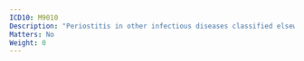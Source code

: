```yaml
---
ICD10: M9010
Description: "Periostitis in other infectious diseases classified elsewhere: Multiple sites"
Matters: No
Weight: 0
---
```

